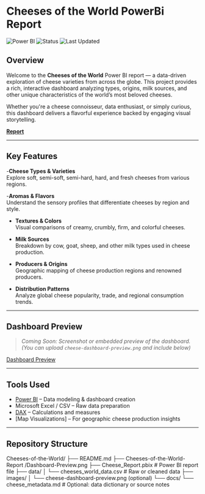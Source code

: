 # Cheeses of the World PowerBi Report

![Power BI](https://img.shields.io/badge/Powered_by-PowerBI-blue)
![Status](https://img.shields.io/badge/status-Complete-brightgreen)
![Last Updated](https://img.shields.io/badge/last%20updated-July%202025-blue)

## Overview

Welcome to the **Cheeses of the World** Power BI report — a data-driven exploration of cheese varieties from across the globe. This project provides a rich, interactive dashboard analyzing types, origins, milk sources, and other unique characteristics of the world’s most beloved cheeses.

Whether you're a cheese connoisseur, data enthusiast, or simply curious, this dashboard delivers a flavorful experience backed by engaging visual storytelling.

[**Report**](https://app.powerbi.com/view?r=eyJrIjoiNzI2OGIxYjItN2FiMy00ZTU0LWJmYWEtNWJjMTYyYThjYTQ5IiwidCI6IjdkZjczZTQwLWRlNzktNDk1MC1iYWQzLTkwODkwNTA3ZTM5OCIsImMiOjJ9)

---

## Key Features

-**Cheese Types & Varieties**  
  Explore soft, semi-soft, semi-hard, hard, and fresh cheeses from various regions.

-**Aromas & Flavors**  
  Understand the sensory profiles that differentiate cheeses by region and style.

- **Textures & Colors**  
  Visual comparisons of creamy, crumbly, firm, and colorful cheeses.

- **Milk Sources**  
  Breakdown by cow, goat, sheep, and other milk types used in cheese production.

- **Producers & Origins**  
  Geographic mapping of cheese production regions and renowned producers.

- **Distribution Patterns**  
  Analyze global cheese popularity, trade, and regional consumption trends.

---

## Dashboard Preview

> _Coming Soon: Screenshot or embedded preview of the dashboard._  
> *(You can upload `cheese-dashboard-preview.png` and include below)*

[Dashboard Preview](Cheeses-of-the-World-Report/Dashboard-Preview.png)

---

## Tools Used

- [Power BI](https://powerbi.microsoft.com/) – Data modeling & dashboard creation  
- Microsoft Excel / CSV – Raw data preparation  
- [DAX](https://learn.microsoft.com/en-us/dax/) – Calculations and measures  
- [Map Visualizations] – For geographic cheese production insights

---

##  Repository Structure
Cheeses-of-the-World/
├── README.md
├── Cheeses-of-the-World-Report
/Dashboard-Preview.png
├── Cheese_Report.pbix # Power BI report file
├── data/
│ └── cheeses_world_data.csv # Raw or cleaned data
├── images/
│ └── cheese-dashboard-preview.png (optional)
└── docs/
└── cheese_metadata.md # Optional: data dictionary or source notes
